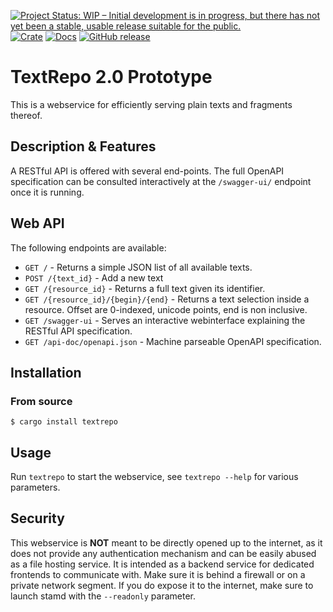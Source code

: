 [![Project Status: WIP – Initial development is in progress, but there has not yet been a stable, usable release suitable for the public.](https://www.repostatus.org/badges/latest/wip.svg)](https://www.repostatus.org/#wip)
[![Crate](https://img.shields.io/crates/v/textrepo.svg)](https://crates.io/crates/textrepo)
[![Docs](https://docs.rs/textrepo/badge.svg)](https://docs.rs/stamd/)
[![GitHub release](https://img.shields.io/github/release/proycon/textrepo.svg)](https://GitHub.com/proycon/textrepo/releases/)

# TextRepo 2.0 Prototype

This is a webservice for efficiently serving plain texts and fragments thereof.

## Description & Features

A RESTful API is offered with several end-points. The full OpenAPI specification can be consulted
interactively at the `/swagger-ui/` endpoint once it is running.

## Web API

The following endpoints are available:

* `GET /`                  - Returns a simple JSON list of all available texts.
* `POST /{text_id}`        - Add a new text 
* `GET /{resource_id}` - Returns a full text given its identifier.
* `GET /{resource_id}/{begin}/{end}` - Returns a text selection inside a resource. Offset are 0-indexed, unicode points, end is non inclusive.
* `GET /swagger-ui`       - Serves an interactive webinterface explaining the RESTful API specification.
* `GET /api-doc/openapi.json`   - Machine parseable OpenAPI specification.

## Installation

### From source

```
$ cargo install textrepo
```

## Usage

Run `textrepo` to start the webservice, see `textrepo --help` for various parameters.

## Security

This webservice is **NOT** meant to be directly opened up to the internet, as
it does not provide any authentication mechanism and can be easily abused as a
file hosting service. It is intended as a backend service for dedicated
frontends to communicate with. Make sure it is behind a firewall or on a
private network segment. If you do expose it to the internet, make sure to
launch stamd with the `--readonly` parameter.
